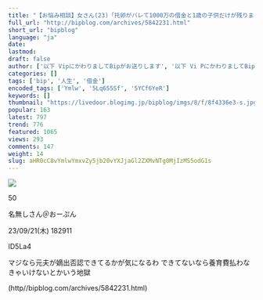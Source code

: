 ```yaml
---
title: "【お悩み相談】女さん(23)「托卵がバレて1000万の借金と1歳の子供だけが残りました……私の人生を潰した探偵を訴えることはできますか？」 "
full_url: "http://bipblog.com/archives/5842231.html"
short_url: "bipblog"
language: "ja"
date: 
lastmod: 
draft: false
author: ['以下 VipにかわりましてBipがお送りします', '以下 Vi PにかわりましてBip がお送りし ます']
categories: []
tags: ['bip', '人生', '借金']
encoded_tags: ['Ymlw', '5Lq655Sf', '5YCf6YeR']
keywords: []
thumbnail: "https://livedoor.blogimg.jp/bipblog/imgs/8/f/8f4336e3-s.jpg"
popular: 163
latest: 797
trend: 776
featured: 1065
views: 293
comments: 147
weight: 14
slug: aHR0cC8vYmlwYmxvZy5jb20vYXJjaGl2ZXMvNTg0MjIzMS5odG1s
---
```


![](https://livedoor.blogimg.jp/bipblog/imgs/8/f/8f4336e3-s.jpg)

<div><p class='ent_header' id='res_50'><p class='ent_num'>50</p> <p class='ent_name'>名無しさん＠おーぷん</p> <p class='ent_data'>23/09/21(木) 182911</p> <p class='ent_id'>ID5La4</p></p><p class='ent_body_p ent_kyocho '> マジなら元夫が嫡出否認できてるかが気になるわ できてないなら養育費払わなきゃいけないとかいう地獄 </p></div>

(http//bipblog.com/archives/5842231.html)
